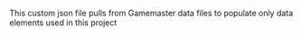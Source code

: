 This custom json file pulls from Gamemaster data files to populate only data elements used in this project
